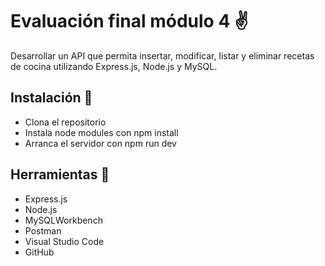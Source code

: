 # Evaluación final módulo 4 ✌️

Desarrollar un API que permita insertar, modificar, listar y eliminar recetas de cocina
utilizando Express.js, Node.js y MySQL.

## Instalación 📂

* Clona el repositorio
* Instala node modules con npm install
* Arranca el servidor con npm run dev

## Herramientas 🧰

* Express.js
* Node.js
* MySQLWorkbench
* Postman
* Visual Studio Code
* GitHub
